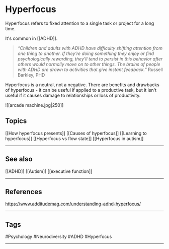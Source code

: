 # Hyperfocus

Hyperfocus refers to fixed attention to a single task or project for a long time.

It's common in [[ADHD]].

> *“Children and adults with ADHD have difficulty shifting attention from one thing to another. If they’re doing something they enjoy or find psychologically rewarding, they’ll tend to persist in this behavior after others would normally move on to other things. The brains of people with ADHD are drawn to activities that give instant feedback.”*
> Russell Barkley, PHD

Hyperfocus is a neutral, not a negative. There are benefits and drawbacks of hyperfocus - it can be useful if applied to a productive task, but it isn't useful if it causes damage to relationships or loss of productivity.


![[arcade machine.jpg|250]]
## Topics

[[How hyperfocus presents]]
[[Causes of hyperfocus]]
[[Learning to hyperfocus]]
[[Hyperfocus vs flow state]]
[[Hyperfocus in autism]]

---
## See also

[[ADHD]]
[[Autism]]
[[executive function]]

---
## References

https://www.additudemag.com/understanding-adhd-hyperfocus/

---
## Tags

#Psychology #Neurodiversity #ADHD #Hyperfocus

---

